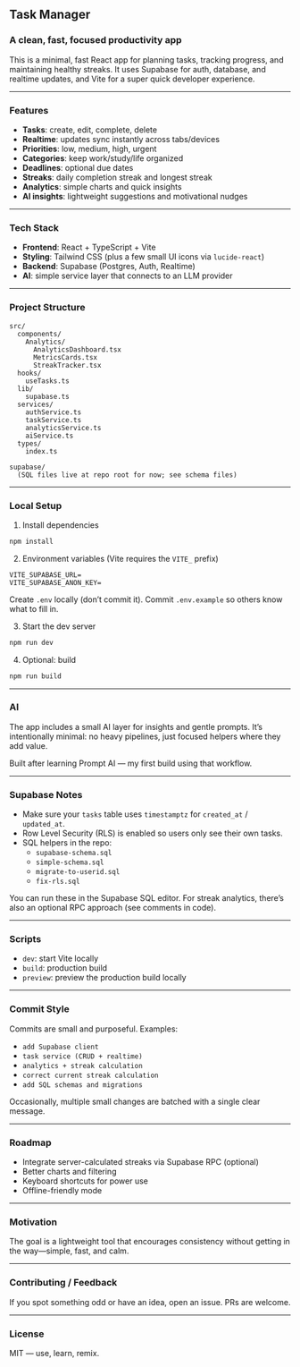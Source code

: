 ## Task Manager

### A clean, fast, focused productivity app 

This is a minimal, fast React app for planning tasks, tracking progress, and maintaining healthy streaks. It uses Supabase for auth, database, and realtime updates, and Vite for a super quick developer experience.

---

### Features
- **Tasks**: create, edit, complete, delete
- **Realtime**: updates sync instantly across tabs/devices
- **Priorities**: low, medium, high, urgent
- **Categories**: keep work/study/life organized
- **Deadlines**: optional due dates
- **Streaks**: daily completion streak and longest streak
- **Analytics**: simple charts and quick insights
- **AI insights**: lightweight suggestions and motivational nudges

---

### Tech Stack
- **Frontend**: React + TypeScript + Vite
- **Styling**: Tailwind CSS (plus a few small UI icons via `lucide-react`)
- **Backend**: Supabase (Postgres, Auth, Realtime)
- **AI**: simple service layer that connects to an LLM provider

---

### Project Structure
```
src/
  components/
    Analytics/
      AnalyticsDashboard.tsx
      MetricsCards.tsx
      StreakTracker.tsx
  hooks/
    useTasks.ts
  lib/
    supabase.ts
  services/
    authService.ts
    taskService.ts
    analyticsService.ts
    aiService.ts
  types/
    index.ts

supabase/
  (SQL files live at repo root for now; see schema files)
```

---

### Local Setup
1) Install dependencies
```bash
npm install
```

2) Environment variables (Vite requires the `VITE_` prefix)
```env
VITE_SUPABASE_URL=
VITE_SUPABASE_ANON_KEY=
```
Create `.env` locally (don’t commit it). Commit `.env.example` so others know what to fill in.

3) Start the dev server
```bash
npm run dev
```

4) Optional: build
```bash
npm run build
```

---

### AI
The app includes a small AI layer for insights and gentle prompts. It’s intentionally minimal: no heavy pipelines, just focused helpers where they add value.

Built after learning Prompt AI — my first build using that workflow.

---

### Supabase Notes
- Make sure your `tasks` table uses `timestamptz` for `created_at` / `updated_at`.
- Row Level Security (RLS) is enabled so users only see their own tasks.
- SQL helpers in the repo:
  - `supabase-schema.sql`
  - `simple-schema.sql`
  - `migrate-to-userid.sql`
  - `fix-rls.sql`

You can run these in the Supabase SQL editor. For streak analytics, there’s also an optional RPC approach (see comments in code).

---

### Scripts
- `dev`: start Vite locally
- `build`: production build
- `preview`: preview the production build locally

---

### Commit Style
Commits are small and purposeful. Examples:
- `add Supabase client`
- `task service (CRUD + realtime)`
- `analytics + streak calculation`
- `correct current streak calculation`
- `add SQL schemas and migrations`

Occasionally, multiple small changes are batched with a single clear message.

---

### Roadmap
- Integrate server-calculated streaks via Supabase RPC (optional)
- Better charts and filtering
- Keyboard shortcuts for power use
- Offline-friendly mode

---

### Motivation
The goal is a lightweight tool that encourages consistency without getting in the way—simple, fast, and calm.

---

### Contributing / Feedback
If you spot something odd or have an idea, open an issue. PRs are welcome.

---

### License
MIT — use, learn, remix.



